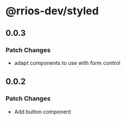 # @rrios-dev/styled

## 0.0.3

### Patch Changes

- adapt components to use with form control

## 0.0.2

### Patch Changes

- Add button component
